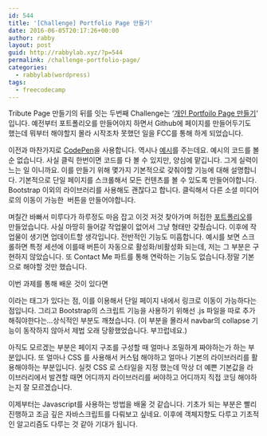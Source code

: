 ```yaml
---
id: 544
title: '[Challenge] Portfolio Page 만들기'
date: 2016-06-05T20:17:26+00:00
author: rabby
layout: post
guid: http://rabbylab.xyz/?p=544
permalink: /challenge-portfolio-page/
categories:
  - rabbylab(wordpress)
tags:
  - freecodecamp
---
```

Tribute Page 만들기의 뒤를 잇는 두번째 Challenge는 &#8216;[개인 Portfoilo Page 만들기](https://www.freecodecamp.com/challenges/build-a-personal-portfolio-webpage)&#8216; 입니다. 예전부터 포트폴리오를 만들어야지 하면서 Github에 페이지를 만들어두기도 했는데 뭐부터 해야할지 몰라 시작조차 못했던 일을 FCC를 통해 하게 되었습니다.

이전과 마찬가지로 [CodePen](http://codepen.io/)을 사용합니다. 역시나 [예시](https://codepen.io/FreeCodeCamp/full/YqLyXB/)를 주는데요. 예시의 코드를 볼 순 없습니다. 사실 클릭 한번이면 코드를 다 볼 수 있지만, 양심에 맡깁니다. 그게 실력이 느는 일 이니까요. 이를 만들기 위해 몇가지 기본적으로 갖춰야할 기능에 대해 설명합니다. 기본적으로 단일 페이지를 스크롤해서 모든 컨텐츠를 볼 수 있도록 만들어야합니다. Bootstrap 이외의 라이브러리를 사용해도 괜찮다고 합니다. 클릭해서 다른 소셜 미디어로의 이동이 가능한  버튼을 만들어야합니다.

며칠간 바빠서 미루다가 하루정도 마음 잡고 이것 저것 찾아가며 허접한 [포트폴리오](http://codepen.io/rabbylab/full/gMOOBK/)를 만들었습니다. 사실 마땅히 들어갈 작업물이 없어서 그냥 형태만 갖췄습니다. 이후에 작업물이 생기면 업데이트할 생각입니다. 전반적인 기능도 미흡합니다. 예시를 보면 스크롤하면 특정 세션에 이를때 버튼이 자동으로 활성화/비활성화 되는데, 저는 그 부분은 구현하지 않았습니다. 또 Contact Me 파트를 통해 연락하는 기능도 없습니다.정말 기본으로 해야할 것만 했습니다.

이번 과제를 통해 배운 것이 있다면 <section> 이라는 태그가 있다는 점, 이를 이용해서 단일 페이지 내에서 링크로 이동이 가능하다는 점입니다. 그리고 Bootstrap의 스크립트 기능을 사용하기 위해선 .js 파일을 따로 추가해줘야한다는&#8230;상식적인 부분도 깨쳤습니다. (이 부분을 몰라서 navbar의 collapse 기능이 동작하지 않아서 제법 오래 당황했었습니다. 부끄럽네요.)

아직도 모르겠는 부분은 페이지 구조를 구성할 때 얼마나 조밀하게 짜야하는가 하는 부분입니다. 또 얼마나 CSS 를 사용해서 커스텀 해야하고 얼마나 기본의 라이브러리를 활용해야하는 부분입니다. 실컷 CSS 로 스타일을 지정 했는데 막상 더 예쁜 기본값을 라이브러리에서 발견할 때면 어디까지 라이브러리를 써야하고 어디까지 직접 코딩 해야하는지 잘 모르겠습니다.

이제부터는 Javascript를 사용하는 방법을 배울 것 같습니다. 기초가 되는 부분은 빨리 진행하고 조금 깊은 자바스크립트를 다뤄보고 싶네요. 이후에 객체지향도 다루고 기초적인 알고리즘도 다루는 것 같아 기대가 됩니다.
